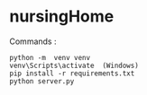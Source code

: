 # nursingHome

Commands :
```
python -m  venv venv
venv\Scripts\activate  (Windows)
pip install -r requirements.txt
python server.py
```
